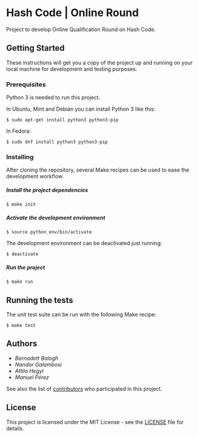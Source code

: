 # Hash Code | Online Round

Project to develop Online Qualification Round on Hash Code.

## Getting Started

These instructions will get you a copy of the project up and running on your local machine for development and testing purposes.

### Prerequisites

Python 3 is needed to run this project.

In Ubuntu, Mint and Debian you can install Python 3 like this:

    $ sudo apt-get install python3 python3-pip

In Fedora:

    $ sudo dnf install python3 python3-pip


### Installing

After cloning the repository, several Make recipes can be used to ease the development workflow.

##### Install the project dependencies

    $ make init

##### Activate the development environment

    $ source python_env/bin/activate

The development environment can be deactivated just running:

    $ deactivate

##### Run the project

    $ make run

## Running the tests

The unit test suite can be run with the following Make recipe:

    $ make test

## Authors

* *Bernadett Balogh*
* *Nandor Galambosi*
* *Attila Hegyi*
* *Manuel Pérez*

See also the list of [contributors](https://github.com/manupm87/hashcode-palinkoders-2018/contributors) who participated in this project.

## License

This project is licensed under the MIT License - see the [LICENSE](LICENSE) file for details.
